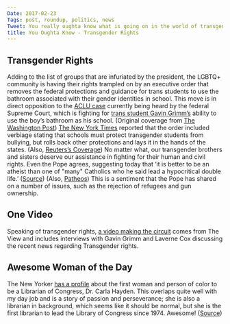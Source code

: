 ```yaml
---
Date: 2017-02-23
Tags: post, roundup, politics, news 
Tweet: You really oughta know what is going on in the world of transgender rights. And the awesome Librarian of Congress.
title: You Oughta Know - Transgender Rights
---
```


## Transgender Rights
Adding to the list of groups that are infuriated by the president, the LGBTQ+ community is having their rights trampled on by an executive order that removes the federal protections and guidance for trans students to use the bathroom associated with their gender identities in school. This move is in direct opposition to the [ACLU case][1] currently being heard by the federal Supreme Court, which is fighting for [trans student Gavin Grimm’s][2] ability to use the boy’s bathroom as his school. (Original coverage from [The Washington Post][3]) [The New York Times][4] reported that the order included verbiage stating that schools must protect transgender students from bullying, but rolls back other protections and lays it in the hands of the states. (Also, [Reuters’s Coverage][5]) No matter what, our transgender brothers and sisters deserve our assistance in fighting for their human and civil rights. Even the Pope agrees, suggesting today that ‘it is better to be an atheist than one of "many" Catholics who he said lead a hypocritical double life.’ ([Source][6]) (Also, [Patheos][7]) This is a sentiment that the Pope has shared on a number of issues, such as the rejection of refugees and gun ownership.

## One Video
Speaking of transgender rights, [a video making the circuit][8] comes from The View and includes interviews with Gavin Grimm and Laverne Cox discussing the recent news regarding Transgender rights.

## Awesome Woman of the Day
The New Yorker [has a profile][9] about the first woman and person of color to be a Librarian of Congress, Dr. Carla Hayden. This overlaps quite well with my day job and is a story of passion and perseverance; she is also a librarian in background, which seems like it should be normal, but she is the first librarian to lead the Library of Congress since 1974. Awesome! ([Source][10])

[1]:	https://www.aclu.org/cases/gg-v-gloucester-county-school-board "ACLU"
[2]:	http://www.huffingtonpost.com/entry/gavin-grimm-transgender-students-trump-administration_us_58ae0260e4b057efdce8b1de "The Huffington Post"
[3]:	https://www.washingtonpost.com/opinions/im-transgender-and-cant-use-the-student-bathroom-the-supreme-court-could-change-that/2016/10/27/19d1a3ae-9bc1-11e6-a0ed-ab0774c1eaa5_story.html?utm_term=.6900d8ee792a
[4]:	https://mobile.nytimes.com/2017/02/22/us/politics/devos-sessions-transgender-students-rights.html
[5]:	http://www.reuters.com/article/us-usa-trump-lgbt-idUSKBN161243
[6]:	http://www.reuters.com/article/us-pope-atheists-idUSKBN1621I3 "Reuters"
[7]:	http://www.patheos.com/blogs/progressivesecularhumanist/2017/02/pope-francis-better-atheist-hypocritical-catholic/?ref_widget=trending&ref_blog=godlessindixie&ref_post=leaving-your-faith-isnt-as-self-flattering-as-you-think
[8]:	http://thewirecutter.com/reviews/best-usb-hubs/ "Youtube"
[9]:	http://www.newyorker.com/culture/sarah-larson/the-librarian-of-congress-and-the-greatness-of-humility
[10]:	http://tinyletter.com/lschmeiser/letters/so-what-who-cares-vol-3-issue-10-why-economists-have-started-noticing-women-who-aren-t-working "So What, Who Cares - Lisa Schmeiser"